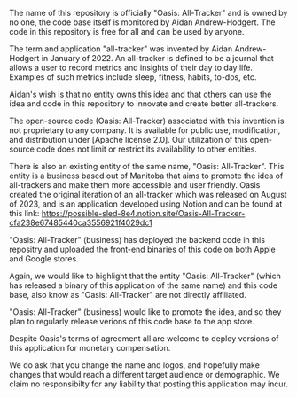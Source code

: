 The name of this repository is officially "Oasis: All-Tracker" and is owned by no one, the code base itself is monitored by Aidan Andrew-Hodgert. 
The code in this repository is free for all and can be used by anyone.

The term and application "all-tracker" was invented by Aidan Andrew-Hodgert in January of 2022.
An all-tracker is defined to be a journal that allows a user to record metrics and insights of their day to day life.
Examples of such metrics include sleep, fitness, habits, to-dos, etc.

Aidan's wish is that no entity owns this idea and that others can use the idea and code in this repository to innovate and create better all-trackers.

The open-source code (Oasis: All-Tracker) associated with this invention is not proprietary to any company. It is available for public use, modification, and distribution under [Apache license 2.0].
Our utilization of this open-source code does not limit or restrict its availability to other entities.

There is also an existing entity of the same name, "Oasis: All-Tracker". This entity is a business based out of Manitoba that aims to promote the idea of all-trackers and make them more accessible and user friendly.
Oasis created the original iteration of an all-tracker which was released on August of 2023, and is an application developed using Notion and can be found at this link: https://possible-sled-8e4.notion.site/Oasis-All-Tracker-cfa238e67485440ca3556921f4029dc1

"Oasis: All-Tracker" (business) has deployed the backend code in this repositry and uploaded the front-end binaries of this code on both Apple and Google stores.

Again, we would like to highlight that the entity "Oasis: All-Tracker" (which has released a binary of this application of the same name) and this code base, also know as "Oasis: All-Tracker" are not directly affiliated.

"Oasis: All-Tracker" (business) would like to promote the idea, and so they plan to regularly release verions of this code base to the app store.

Despite Oasis's terms of agreement all are welcome to deploy versions of this application for monetary compensation.

We do ask that you change the name and logos, and hopefully make changes that would reach a different target audience or demographic.
We claim no responsibilty for any liability that posting this application may incur.
